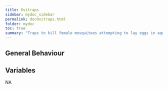 ```yaml
---
title: Ovitraps
sidebar: mydoc_sidebar
permalink: docOvitraps.html
folder: mydoc
toc: true
summary: "Traps to kill female mosquitoes attempting to lay eggs in aquatic environments along with the eggs they were attempting to oviposit."
---
```


## General Behaviour

## Variables
NA